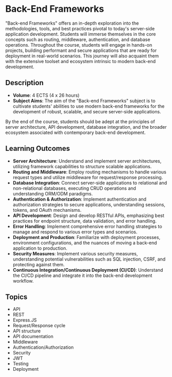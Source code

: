 # Back-End Frameworks

"Back-end Frameworks" offers an in-depth exploration into the methodologies, tools, and best practices pivotal to today's server-side application development. Students will immerse themselves in the core concepts such as routing, middleware, authentication, and database operations. Throughout the course, students will engage in hands-on projects, building performant and secure applications that are ready for deployment in real-world scenarios. This journey will also acquaint them with the extensive toolset and ecosystem intrinsic to modern back-end development.

## Description

- **Volume**: 4 ECTS (4 x 26 hours)
- **Subject Aims**: The aim of the "Back-end Frameworks" subject is to cultivate students' abilities to use modern back-end frameworks for the development of robust, scalable, and secure server-side applications.

By the end of the course, students should be adept at the principles of server architecture, API development, database integration, and the broader ecosystem associated with contemporary back-end development.

## Learning Outcomes
- **Server Architecture**: Understand and implement server architectures, utilizing framework capabilities to structure scalable applications.
- **Routing and Middleware**: Employ routing mechanisms to handle various request types and utilize middleware for request/response processing.
- **Database Integration**: Connect server-side applications to relational and non-relational databases, executing CRUD operations and understanding ORM/ODM paradigms.
- **Authentication & Authorization**: Implement authentication and authorization strategies to secure applications, understanding sessions, tokens, and OAuth mechanisms.
- **API Development**: Design and develop RESTful APIs, emphasizing best practices for endpoint structure, data validation, and error handling.
- **Error Handling**: Implement comprehensive error handling strategies to manage and respond to various error types and scenarios.
- **Deployment and Production**: Familiarize with deployment processes, environment configurations, and the nuances of moving a back-end application to production.
- **Security Measures**: Implement various security measures, understanding potential vulnerabilities such as SQL injection, CSRF, and protecting against them.
- **Continuous Integration/Continuous Deployment (CI/CD)**: Understand the CI/CD pipeline and integrate it into the back-end development workflow.

## Topics
- API
- REST
- Express.JS
- Request/Response cycle
- API structure
- API documentation
- Middleware
- Authentication/Authorization
- Security
- JWT
- Testing
- Deployment